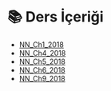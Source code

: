 # 📚 Ders İçeriği

<!--Index-->

- [NN_Ch1_2018](./NN_Ch1_2018.pdf)
- [NN_Ch4_2018](./NN_Ch4_2018.pdf)
- [NN_Ch5_2018](./NN_Ch5_2018.pdf)
- [NN_Ch6_2018](./NN_Ch6_2018.pdf)
- [NN_Ch9_2018](./NN_Ch9_2018.pdf)

<!--Index-->
